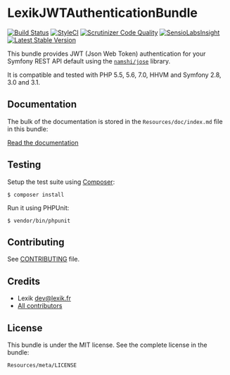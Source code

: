 LexikJWTAuthenticationBundle
============================

[![Build Status](https://travis-ci.org/lexik/LexikJWTAuthenticationBundle.svg?branch=master)](https://travis-ci.org/lexik/LexikJWTAuthenticationBundle)
[![StyleCI](https://styleci.io/repos/18628501/shield?branch=2.0)](https://styleci.io/repos/18628501?branch=2.0)
[![Scrutinizer Code Quality](https://scrutinizer-ci.com/g/lexik/LexikJWTAuthenticationBundle/badges/quality-score.png?b=master)](https://scrutinizer-ci.com/g/lexik/LexikJWTAuthenticationBundle/?branch=master)
[![SensioLabsInsight](https://insight.sensiolabs.com/projects/67573b6f-e182-4394-b26a-649c323784f6/mini.png)](https://insight.sensiolabs.com/projects/67573b6f-e182-4394-b26a-649c323784f6)
[![Latest Stable Version](https://poser.pugx.org/lexik/jwt-authentication-bundle/v/stable.svg)](https://packagist.org/packages/lexik/jwt-authentication-bundle)

This bundle provides JWT (Json Web Token) authentication for your Symfony REST API default using the [`namshi/jose`](https://github.com/namshi/jose) library.

It is compatible and tested with PHP 5.5, 5.6, 7.0, HHVM and Symfony 2.8, 3.0 and 3.1.

Documentation
-------------

The bulk of the documentation is stored in the `Resources/doc/index.md` file in this bundle:

[Read the documentation](Resources/doc/index.md)

Testing
-------

Setup the test suite using [Composer](http://getcomposer.org/):

    $ composer install

Run it using PHPUnit:

    $ vendor/bin/phpunit

Contributing
------------

See [CONTRIBUTING](CONTRIBUTING.md) file.


Credits
-------

* Lexik <dev@lexik.fr>
* [All contributors](https://github.com/lexik/LexikJWTAuthenticationBundle/graphs/contributors)

License
-------

This bundle is under the MIT license. See the complete license in the bundle:

    Resources/meta/LICENSE
